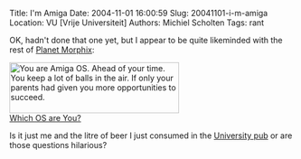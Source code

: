 Title: I'm Amiga
Date: 2004-11-01 16:00:59
Slug: 20041101-i-m-amiga
Location: VU [Vrije Universiteit]
Authors: Michiel Scholten
Tags: rant

<p>OK, hadn't done that one yet, but I appear to be quite likeminded with the rest of <a href="http://planet.livecd.net/">Planet Morphix</a>:</p>

<p><a href="http://bbspot.com/News/2003/01/os_quiz.php"><img
src="http://www.bbspot.com/Images/News_Features/2003/01/os_quiz/amiga.jpg" width="300" height="90" alt="You are Amiga OS. Ahead of your time.  You keep a lot of balls in the air.  If only your parents had given you more opportunities to succeed." /><br />Which OS are You?</a></p>

<p>Is it just me and the litre of beer I just consumed in the <a href="http://www.bruincafe.com/">University pub</a> or are those questions hilarious?</p>